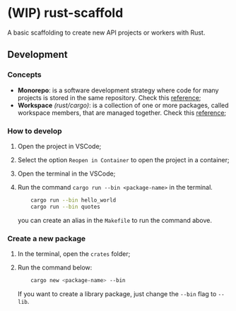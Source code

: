 # (WIP) rust-scaffold
A basic scaffolding to create new API projects or workers with Rust.

## Development

### Concepts

* **Monorepo**: is a software development strategy where code for many projects is stored in the same repository. Check this [reference](https://monorepo.tools/);
* **Workspace** *(rust/cargo)*: is a collection of one or more packages, called workspace members, that are managed together. Check this [reference](https://doc.rust-lang.org/cargo/reference/workspaces.html);

### How to develop

1) Open the project in VSCode;
2) Select the option `Reopen in Container` to open the project in a container;
3) Open the terminal in the VSCode;
3) Run the command `cargo run --bin <package-name>` in the terminal.

    ```bash
        cargo run --bin hello_world
        cargo run --bin quotes
    ```

    you can create an alias in the `Makefile` to run the command above.

### Create a new package

1) In the terminal, open the `crates` folder;
2) Run the command below:

    ```bash
        cargo new <package-name> --bin
    ```

    If you want to create a library package, just change the `--bin` flag to `--lib`.